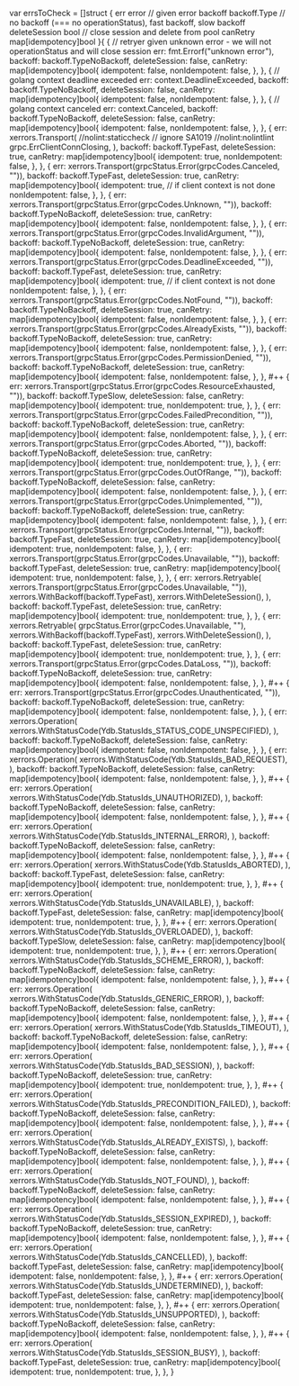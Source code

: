 var errsToCheck = []struct {
	err           error        // given error
	backoff       backoff.Type // no backoff (=== no operationStatus), fast backoff, slow backoff
	deleteSession bool         // close session and delete from pool
	canRetry      map[idempotency]bool
}{
	{
		// retryer given unknown error - we will not operationStatus and will close session
		err:           fmt.Errorf("unknown error"),
		backoff:       backoff.TypeNoBackoff,
		deleteSession: false,
		canRetry: map[idempotency]bool{
			idempotent:    false,
			nonIdempotent: false,
		},
	},
	{
		// golang context deadline exceeded
		err:           context.DeadlineExceeded,
		backoff:       backoff.TypeNoBackoff,
		deleteSession: false,
		canRetry: map[idempotency]bool{
			idempotent:    false,
			nonIdempotent: false,
		},
	},
	{
		// golang context canceled
		err:           context.Canceled,
		backoff:       backoff.TypeNoBackoff,
		deleteSession: false,
		canRetry: map[idempotency]bool{
			idempotent:    false,
			nonIdempotent: false,
		},
	},
	{
		err: xerrors.Transport(
			//nolint:staticcheck
			// ignore SA1019
			//nolint:nolintlint
			grpc.ErrClientConnClosing,
		),
		backoff:       backoff.TypeFast,
		deleteSession: true,
		canRetry: map[idempotency]bool{
			idempotent:    true,
			nonIdempotent: false,
		},
	},
	{
		err:           xerrors.Transport(grpcStatus.Error(grpcCodes.Canceled, "")),
		backoff:       backoff.TypeFast,
		deleteSession: true,
		canRetry: map[idempotency]bool{
			idempotent:    true, // if client context is not done
			nonIdempotent: false,
		},
	},
	{
		err:           xerrors.Transport(grpcStatus.Error(grpcCodes.Unknown, "")),
		backoff:       backoff.TypeNoBackoff,
		deleteSession: true,
		canRetry: map[idempotency]bool{
			idempotent:    false,
			nonIdempotent: false,
		},
	},
	{
		err:           xerrors.Transport(grpcStatus.Error(grpcCodes.InvalidArgument, "")),
		backoff:       backoff.TypeNoBackoff,
		deleteSession: true,
		canRetry: map[idempotency]bool{
			idempotent:    false,
			nonIdempotent: false,
		},
	},
	{
		err:           xerrors.Transport(grpcStatus.Error(grpcCodes.DeadlineExceeded, "")),
		backoff:       backoff.TypeFast,
		deleteSession: true,
		canRetry: map[idempotency]bool{
			idempotent:    true, // if client context is not done
			nonIdempotent: false,
		},
	},
	{
		err:           xerrors.Transport(grpcStatus.Error(grpcCodes.NotFound, "")),
		backoff:       backoff.TypeNoBackoff,
		deleteSession: true,
		canRetry: map[idempotency]bool{
			idempotent:    false,
			nonIdempotent: false,
		},
	},
	{
		err:           xerrors.Transport(grpcStatus.Error(grpcCodes.AlreadyExists, "")),
		backoff:       backoff.TypeNoBackoff,
		deleteSession: true,
		canRetry: map[idempotency]bool{
			idempotent:    false,
			nonIdempotent: false,
		},
	},
	{
		err:           xerrors.Transport(grpcStatus.Error(grpcCodes.PermissionDenied, "")),
		backoff:       backoff.TypeNoBackoff,
		deleteSession: true,
		canRetry: map[idempotency]bool{
			idempotent:    false,
			nonIdempotent: false,
		},
	},
#++
	{
		err:           xerrors.Transport(grpcStatus.Error(grpcCodes.ResourceExhausted, "")),
		backoff:       backoff.TypeSlow,
		deleteSession: false,
		canRetry: map[idempotency]bool{
			idempotent:    true,
			nonIdempotent: true,
		},
	},
	{
		err:           xerrors.Transport(grpcStatus.Error(grpcCodes.FailedPrecondition, "")),
		backoff:       backoff.TypeNoBackoff,
		deleteSession: true,
		canRetry: map[idempotency]bool{
			idempotent:    false,
			nonIdempotent: false,
		},
	},
	{
		err:           xerrors.Transport(grpcStatus.Error(grpcCodes.Aborted, "")),
		backoff:       backoff.TypeNoBackoff,
		deleteSession: true,
		canRetry: map[idempotency]bool{
			idempotent:    true,
			nonIdempotent: true,
		},
	},
	{
		err:           xerrors.Transport(grpcStatus.Error(grpcCodes.OutOfRange, "")),
		backoff:       backoff.TypeNoBackoff,
		deleteSession: false,
		canRetry: map[idempotency]bool{
			idempotent:    false,
			nonIdempotent: false,
		},
	},
	{
		err:           xerrors.Transport(grpcStatus.Error(grpcCodes.Unimplemented, "")),
		backoff:       backoff.TypeNoBackoff,
		deleteSession: true,
		canRetry: map[idempotency]bool{
			idempotent:    false,
			nonIdempotent: false,
		},
	},
	{
		err:           xerrors.Transport(grpcStatus.Error(grpcCodes.Internal, "")),
		backoff:       backoff.TypeFast,
		deleteSession: true,
		canRetry: map[idempotency]bool{
			idempotent:    true,
			nonIdempotent: false,
		},
	},
	{
		err:           xerrors.Transport(grpcStatus.Error(grpcCodes.Unavailable, "")),
		backoff:       backoff.TypeFast,
		deleteSession: true,
		canRetry: map[idempotency]bool{
			idempotent:    true,
			nonIdempotent: false,
		},
	},
	{
		err: xerrors.Retryable(
			xerrors.Transport(grpcStatus.Error(grpcCodes.Unavailable, "")),
			xerrors.WithBackoff(backoff.TypeFast),
			xerrors.WithDeleteSession(),
		),
		backoff:       backoff.TypeFast,
		deleteSession: true,
		canRetry: map[idempotency]bool{
			idempotent:    true,
			nonIdempotent: true,
		},
	},
	{
		err: xerrors.Retryable(
			grpcStatus.Error(grpcCodes.Unavailable, ""),
			xerrors.WithBackoff(backoff.TypeFast),
			xerrors.WithDeleteSession(),
		),
		backoff:       backoff.TypeFast,
		deleteSession: true,
		canRetry: map[idempotency]bool{
			idempotent:    true,
			nonIdempotent: true,
		},
	},
	{
		err:           xerrors.Transport(grpcStatus.Error(grpcCodes.DataLoss, "")),
		backoff:       backoff.TypeNoBackoff,
		deleteSession: true,
		canRetry: map[idempotency]bool{
			idempotent:    false,
			nonIdempotent: false,
		},
	},
#++
	{
		err:           xerrors.Transport(grpcStatus.Error(grpcCodes.Unauthenticated, "")),
		backoff:       backoff.TypeNoBackoff,
		deleteSession: true,
		canRetry: map[idempotency]bool{
			idempotent:    false,
			nonIdempotent: false,
		},
	},
	{
		err: xerrors.Operation(
			xerrors.WithStatusCode(Ydb.StatusIds_STATUS_CODE_UNSPECIFIED),
		),
		backoff:       backoff.TypeNoBackoff,
		deleteSession: false,
		canRetry: map[idempotency]bool{
			idempotent:    false,
			nonIdempotent: false,
		},
	},
	{
		err: xerrors.Operation(
			xerrors.WithStatusCode(Ydb.StatusIds_BAD_REQUEST),
		),
		backoff:       backoff.TypeNoBackoff,
		deleteSession: false,
		canRetry: map[idempotency]bool{
			idempotent:    false,
			nonIdempotent: false,
		},
	},
#++
	{
		err: xerrors.Operation(
			xerrors.WithStatusCode(Ydb.StatusIds_UNAUTHORIZED),
		),
		backoff:       backoff.TypeNoBackoff,
		deleteSession: false,
		canRetry: map[idempotency]bool{
			idempotent:    false,
			nonIdempotent: false,
		},
	},
#++
	{
		err: xerrors.Operation(
			xerrors.WithStatusCode(Ydb.StatusIds_INTERNAL_ERROR),
		),
		backoff:       backoff.TypeNoBackoff,
		deleteSession: false,
		canRetry: map[idempotency]bool{
			idempotent:    false,
			nonIdempotent: false,
		},
	},
#++
	{
		err: xerrors.Operation(
			xerrors.WithStatusCode(Ydb.StatusIds_ABORTED),
		),
		backoff:       backoff.TypeFast,
		deleteSession: false,
		canRetry: map[idempotency]bool{
			idempotent:    true,
			nonIdempotent: true,
		},
	},
#++
	{
		err: xerrors.Operation(
			xerrors.WithStatusCode(Ydb.StatusIds_UNAVAILABLE),
		),
		backoff:       backoff.TypeFast,
		deleteSession: false,
		canRetry: map[idempotency]bool{
			idempotent:    true,
			nonIdempotent: true,
		},
	},
#++
	{
		err: xerrors.Operation(
			xerrors.WithStatusCode(Ydb.StatusIds_OVERLOADED),
		),
		backoff:       backoff.TypeSlow,
		deleteSession: false,
		canRetry: map[idempotency]bool{
			idempotent:    true,
			nonIdempotent: true,
		},
	},
#++
	{
		err: xerrors.Operation(
			xerrors.WithStatusCode(Ydb.StatusIds_SCHEME_ERROR),
		),
		backoff:       backoff.TypeNoBackoff,
		deleteSession: false,
		canRetry: map[idempotency]bool{
			idempotent:    false,
			nonIdempotent: false,
		},
	},
#++
	{
		err: xerrors.Operation(
			xerrors.WithStatusCode(Ydb.StatusIds_GENERIC_ERROR),
		),
		backoff:       backoff.TypeNoBackoff,
		deleteSession: false,
		canRetry: map[idempotency]bool{
			idempotent:    false,
			nonIdempotent: false,
		},
	},
#++
	{
		err: xerrors.Operation(
			xerrors.WithStatusCode(Ydb.StatusIds_TIMEOUT),
		),
		backoff:       backoff.TypeNoBackoff,
		deleteSession: false,
		canRetry: map[idempotency]bool{
			idempotent:    false,
			nonIdempotent: false,
		},
	},
#++
	{
		err: xerrors.Operation(
			xerrors.WithStatusCode(Ydb.StatusIds_BAD_SESSION),
		),
		backoff:       backoff.TypeNoBackoff,
		deleteSession: true,
		canRetry: map[idempotency]bool{
			idempotent:    true,
			nonIdempotent: true,
		},
	},
#++
	{
		err: xerrors.Operation(
			xerrors.WithStatusCode(Ydb.StatusIds_PRECONDITION_FAILED),
		),
		backoff:       backoff.TypeNoBackoff,
		deleteSession: false,
		canRetry: map[idempotency]bool{
			idempotent:    false,
			nonIdempotent: false,
		},
	},
#++
	{
		err: xerrors.Operation(
			xerrors.WithStatusCode(Ydb.StatusIds_ALREADY_EXISTS),
		),
		backoff:       backoff.TypeNoBackoff,
		deleteSession: false,
		canRetry: map[idempotency]bool{
			idempotent:    false,
			nonIdempotent: false,
		},
	},
#++
	{
		err: xerrors.Operation(
			xerrors.WithStatusCode(Ydb.StatusIds_NOT_FOUND),
		),
		backoff:       backoff.TypeNoBackoff,
		deleteSession: false,
		canRetry: map[idempotency]bool{
			idempotent:    false,
			nonIdempotent: false,
		},
	},
#++
	{
		err: xerrors.Operation(
			xerrors.WithStatusCode(Ydb.StatusIds_SESSION_EXPIRED),
		),
		backoff:       backoff.TypeNoBackoff,
		deleteSession: true,
		canRetry: map[idempotency]bool{
			idempotent:    false,
			nonIdempotent: false,
		},
	},
#++
	{
		err: xerrors.Operation(
			xerrors.WithStatusCode(Ydb.StatusIds_CANCELLED),
		),
		backoff:       backoff.TypeFast,
		deleteSession: false,
		canRetry: map[idempotency]bool{
			idempotent:    false,
			nonIdempotent: false,
		},
	},
#++
	{
		err: xerrors.Operation(
			xerrors.WithStatusCode(Ydb.StatusIds_UNDETERMINED),
		),
		backoff:       backoff.TypeFast,
		deleteSession: false,
		canRetry: map[idempotency]bool{
			idempotent:    true,
			nonIdempotent: false,
		},
	},
#++
	{
		err: xerrors.Operation(
			xerrors.WithStatusCode(Ydb.StatusIds_UNSUPPORTED),
		),
		backoff:       backoff.TypeNoBackoff,
		deleteSession: false,
		canRetry: map[idempotency]bool{
			idempotent:    false,
			nonIdempotent: false,
		},
	},
#++
	{
		err: xerrors.Operation(
			xerrors.WithStatusCode(Ydb.StatusIds_SESSION_BUSY),
		),
		backoff:       backoff.TypeFast,
		deleteSession: true,
		canRetry: map[idempotency]bool{
			idempotent:    true,
			nonIdempotent: true,
		},
	},
}
